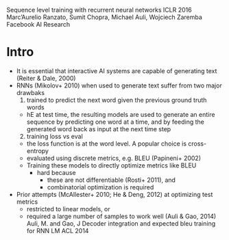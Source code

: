 Sequence level training with recurrent neural networks
ICLR 2016
Marc’Aurelio Ranzato, Sumit Chopra, Michael Auli, Wojciech Zaremba
  Facebook AI Research

# Intro

* It is essential that interactive AI systems are capable of generating text
  (Reiter & Dale, 2000)
* RNNs (Mikolov+ 2010) when used to generate text suffer from two major drawbaks
  1. trained to predict the next word given the previous ground truth words 
    * hE at test time, the resulting models are used to generate an entire
      sequence by predicting one word at a time, and by feeding the generated
      word back as input at the next time step
  2. training loss vs eval
    * the loss function is at the word level. A popular choice is cross-entropy
    * evaluated using discrete metrics, e.g. BLEU (Papineni+ 2002)
    * Training these models to directly optimize metrics like BLEU 
      * hard because
        * these are not differentiable (Rosti+ 2011), and
        * combinatorial optimization is required
* Prior attempts (McAllester+ 2010; He & Deng, 2012) at optimizing test metrics
  * restricted to linear models, or
  * required a large number of samples to work well (Auli & Gao, 2014)
    Auli, M. and Gao, J
    Decoder integration and expected bleu training for RNN LM
    ACL 2014

